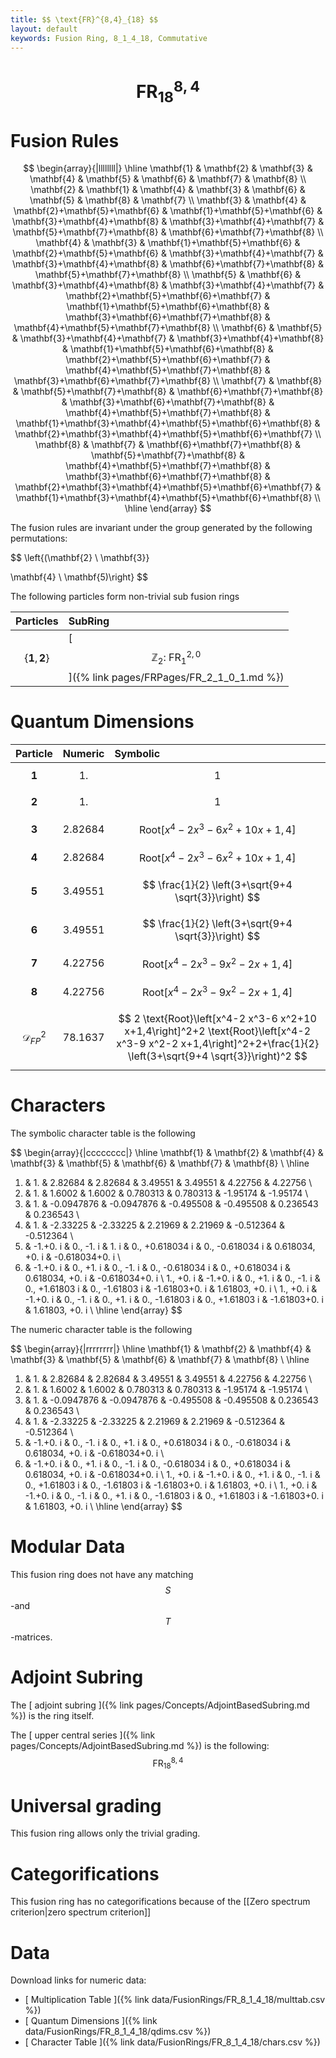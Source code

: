 ```yaml
---
title: $$ \text{FR}^{8,4}_{18} $$
layout: default
keywords: Fusion Ring, 8_1_4_18, Commutative
---
```

# $$ \text{FR}^{8,4}_{18} $$


# Fusion Rules

$$
\begin{array}{|llllllll|}
\hline
 \mathbf{1} & \mathbf{2} & \mathbf{3} & \mathbf{4} & \mathbf{5} & \mathbf{6} & \mathbf{7} & \mathbf{8} \\
 \mathbf{2} & \mathbf{1} & \mathbf{4} & \mathbf{3} & \mathbf{6} & \mathbf{5} & \mathbf{8} & \mathbf{7} \\
 \mathbf{3} & \mathbf{4} & \mathbf{2}+\mathbf{5}+\mathbf{6} & \mathbf{1}+\mathbf{5}+\mathbf{6} & \mathbf{3}+\mathbf{4}+\mathbf{8} & \mathbf{3}+\mathbf{4}+\mathbf{7} & \mathbf{5}+\mathbf{7}+\mathbf{8} & \mathbf{6}+\mathbf{7}+\mathbf{8} \\
 \mathbf{4} & \mathbf{3} & \mathbf{1}+\mathbf{5}+\mathbf{6} & \mathbf{2}+\mathbf{5}+\mathbf{6} & \mathbf{3}+\mathbf{4}+\mathbf{7} & \mathbf{3}+\mathbf{4}+\mathbf{8} & \mathbf{6}+\mathbf{7}+\mathbf{8} & \mathbf{5}+\mathbf{7}+\mathbf{8} \\
 \mathbf{5} & \mathbf{6} & \mathbf{3}+\mathbf{4}+\mathbf{8} & \mathbf{3}+\mathbf{4}+\mathbf{7} & \mathbf{2}+\mathbf{5}+\mathbf{6}+\mathbf{7} & \mathbf{1}+\mathbf{5}+\mathbf{6}+\mathbf{8} & \mathbf{3}+\mathbf{6}+\mathbf{7}+\mathbf{8} & \mathbf{4}+\mathbf{5}+\mathbf{7}+\mathbf{8} \\
 \mathbf{6} & \mathbf{5} & \mathbf{3}+\mathbf{4}+\mathbf{7} & \mathbf{3}+\mathbf{4}+\mathbf{8} & \mathbf{1}+\mathbf{5}+\mathbf{6}+\mathbf{8} & \mathbf{2}+\mathbf{5}+\mathbf{6}+\mathbf{7} & \mathbf{4}+\mathbf{5}+\mathbf{7}+\mathbf{8} & \mathbf{3}+\mathbf{6}+\mathbf{7}+\mathbf{8} \\
 \mathbf{7} & \mathbf{8} & \mathbf{5}+\mathbf{7}+\mathbf{8} & \mathbf{6}+\mathbf{7}+\mathbf{8} & \mathbf{3}+\mathbf{6}+\mathbf{7}+\mathbf{8} & \mathbf{4}+\mathbf{5}+\mathbf{7}+\mathbf{8} & \mathbf{1}+\mathbf{3}+\mathbf{4}+\mathbf{5}+\mathbf{6}+\mathbf{8} & \mathbf{2}+\mathbf{3}+\mathbf{4}+\mathbf{5}+\mathbf{6}+\mathbf{7} \\
 \mathbf{8} & \mathbf{7} & \mathbf{6}+\mathbf{7}+\mathbf{8} & \mathbf{5}+\mathbf{7}+\mathbf{8} & \mathbf{4}+\mathbf{5}+\mathbf{7}+\mathbf{8} & \mathbf{3}+\mathbf{6}+\mathbf{7}+\mathbf{8} & \mathbf{2}+\mathbf{3}+\mathbf{4}+\mathbf{5}+\mathbf{6}+\mathbf{7} & \mathbf{1}+\mathbf{3}+\mathbf{4}+\mathbf{5}+\mathbf{6}+\mathbf{8} \\
\hline
\end{array}
$$


The fusion rules are invariant under the group generated by the following permutations:

$$ \left\{(\mathbf{2} \ \mathbf{3}}

 \mathbf{4} \ \mathbf{5)\right\} $$


The following particles form non-trivial sub fusion rings

| Particles | SubRing |
| :------ | :------ |
| $$ \{\mathbf{1},\mathbf{2}\} $$ | [ $$ \mathbb{Z}_2:\ \text{FR}^{2,0}_{1} $$ ]({% link pages/FRPages/FR_2_1_0_1.md %}) |


# Quantum Dimensions

| Particle | Numeric | Symbolic |
| :------ | :------ | :------ |
| $$ \mathbf{1} $$ | $$ 1. $$ | $$ 1 $$ |
| $$ \mathbf{2} $$ | $$ 1. $$ | $$ 1 $$ |
| $$ \mathbf{3} $$ | $$ 2.82684 $$ | $$ \text{Root}\left[x^4-2 x^3-6 x^2+10 x+1,4\right] $$ |
| $$ \mathbf{4} $$ | $$ 2.82684 $$ | $$ \text{Root}\left[x^4-2 x^3-6 x^2+10 x+1,4\right] $$ |
| $$ \mathbf{5} $$ | $$ 3.49551 $$ | $$ \frac{1}{2} \left(3+\sqrt{9+4 \sqrt{3}}\right) $$ |
| $$ \mathbf{6} $$ | $$ 3.49551 $$ | $$ \frac{1}{2} \left(3+\sqrt{9+4 \sqrt{3}}\right) $$ |
| $$ \mathbf{7} $$ | $$ 4.22756 $$ | $$ \text{Root}\left[x^4-2 x^3-9 x^2-2 x+1,4\right] $$ |
| $$ \mathbf{8} $$ | $$ 4.22756 $$ | $$ \text{Root}\left[x^4-2 x^3-9 x^2-2 x+1,4\right] $$ |
| $$ \mathcal{D}_{FP}^2 $$ | $$ 78.1637 $$ | $$ 2 \text{Root}\left[x^4-2 x^3-6 x^2+10 x+1,4\right]^2+2 \text{Root}\left[x^4-2 x^3-9 x^2-2 x+1,4\right]^2+2+\frac{1}{2} \left(3+\sqrt{9+4 \sqrt{3}}\right)^2 $$ |

# Characters

The symbolic character table is the following

$$
\begin{array}{|cccccccc|}
\hline
 \mathbf{1} & \mathbf{2} & \mathbf{4} & \mathbf{3} & \mathbf{5} & \mathbf{6} & \mathbf{7} & \mathbf{8} \\
\hline
 1. & 1. & 2.82684 & 2.82684 & 3.49551 & 3.49551 & 4.22756 & 4.22756 \\
 1. & 1. & 1.6002 & 1.6002 & 0.780313 & 0.780313 & -1.95174 & -1.95174 \\
 1. & 1. & -0.0947876 & -0.0947876 & -0.495508 & -0.495508 & 0.236543 & 0.236543 \\
 1. & 1. & -2.33225 & -2.33225 & 2.21969 & 2.21969 & -0.512364 & -0.512364 \\
 1. & -1.+0. i & 0.\, -1. i & 1. i & 0.\, +0.618034 i & 0.\, -0.618034 i & 0.618034\, +0. i & -0.618034+0. i \\
 1. & -1.+0. i & 0.\, +1. i & 0.\, -1. i & 0.\, -0.618034 i & 0.\, +0.618034 i & 0.618034\, +0. i & -0.618034+0. i \\
 1.\, +0. i & -1.+0. i & 0.\, +1. i & 0.\, -1. i & 0.\, +1.61803 i & 0.\, -1.61803 i & -1.61803+0. i & 1.61803\, +0. i \\
 1.\, +0. i & -1.+0. i & 0.\, -1. i & 0.\, +1. i & 0.\, -1.61803 i & 0.\, +1.61803 i & -1.61803+0. i & 1.61803\, +0. i \\
\hline
\end{array}
$$

The numeric character table is the following

$$
\begin{array}{|rrrrrrrr|}
\hline
 \mathbf{1} & \mathbf{2} & \mathbf{4} & \mathbf{3} & \mathbf{5} & \mathbf{6} & \mathbf{7} & \mathbf{8} \\
\hline
 1. & 1. & 2.82684 & 2.82684 & 3.49551 & 3.49551 & 4.22756 & 4.22756 \\
 1. & 1. & 1.6002 & 1.6002 & 0.780313 & 0.780313 & -1.95174 & -1.95174 \\
 1. & 1. & -0.0947876 & -0.0947876 & -0.495508 & -0.495508 & 0.236543 & 0.236543 \\
 1. & 1. & -2.33225 & -2.33225 & 2.21969 & 2.21969 & -0.512364 & -0.512364 \\
 1. & -1.+0. i & 0.\, -1. i & 0.\, +1. i & 0.\, +0.618034 i & 0.\, -0.618034 i & 0.618034\, +0. i & -0.618034+0. i \\
 1. & -1.+0. i & 0.\, +1. i & 0.\, -1. i & 0.\, -0.618034 i & 0.\, +0.618034 i & 0.618034\, +0. i & -0.618034+0. i \\
 1.\, +0. i & -1.+0. i & 0.\, +1. i & 0.\, -1. i & 0.\, +1.61803 i & 0.\, -1.61803 i & -1.61803+0. i & 1.61803\, +0. i \\
 1.\, +0. i & -1.+0. i & 0.\, -1. i & 0.\, +1. i & 0.\, -1.61803 i & 0.\, +1.61803 i & -1.61803+0. i & 1.61803\, +0. i \\
\hline
\end{array}
$$

# Modular Data

This fusion ring does not have any matching $$ S $$-and $$ T $$-matrices.

# Adjoint Subring

The [ adjoint subring ]({% link pages/Concepts/AdjointBasedSubring.md %}) is the ring itself.

The [ upper central series ]({% link pages/Concepts/AdjointBasedSubring.md %}) is the following:
$$ \text{FR}^{8,4}_{18} $$

# Universal grading

This fusion ring allows only the trivial grading.

# Categorifications

This fusion ring has no categorifications because of the [[Zero spectrum criterion|zero spectrum criterion]]

# Data

Download links for numeric data:

* [ Multiplication Table ]({% link data/FusionRings/FR_8_1_4_18/multtab.csv %})
* [ Quantum Dimensions ]({% link data/FusionRings/FR_8_1_4_18/qdims.csv %})
* [ Character Table ]({% link data/FusionRings/FR_8_1_4_18/chars.csv %})